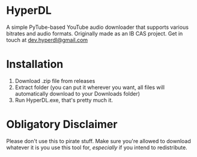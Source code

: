 # HyperDL
A simple PyTube-based YouTube audio downloader that supports various bitrates and audio formats. Originally made as an IB CAS project.
Get in touch at dev.hyperdl@gmail.com
# Installation
1. Download .zip file from releases
2. Extract folder (you can put it wherever you want, all files will automatically download to your Downloads folder)
3. Run HyperDL.exe, that's pretty much it.

# Obligatory Disclaimer
Please don't use this to pirate stuff. Make sure you're allowed to download whatever it is you use this tool for, _especially_ if you intend to redistribute.
